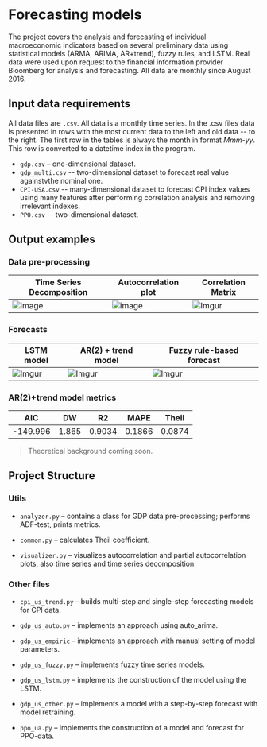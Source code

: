 ﻿# Forecasting models 
The project covers the analysis and forecasting of individual macroeconomic indicators based on several preliminary data using statistical models (ARMA, ARIMA, AR+trend), fuzzy rules, and LSTM.
Real data were used upon request to the financial information provider Bloomberg for analysis and forecasting. All data are monthly since August 2016.

## Input data requirements

All data files are `.csv`. All data is a monthly time series. In the .csv files data is presented in rows with the most current data to the left and old data -- to the right. The first row in the tables is always the month in format *Mmm-yy*. This row is converted to a datetime index in the program.

 - `gdp.csv` – one-dimensional dataset.
 - `gdp_multi.csv` -- two-dimensional dataset to forecast real value againstvthe nominal one.
 - `CPI-USA.csv` -- many-dimensional dataset to forecast CPI index values using many
   features after performing correlation analysis and removing irrelevant indexes.
 - `PPO.csv` -- two-dimensional dataset.

## Output examples
### Data pre-processing 
Time Series Decomposition| Autocorrelation plot | Correlation Matrix
 ------------------- |  ---------------------- | ----------------
![image](https://imgur.com/gpbGMsr.png) | ![image](https://i.imgur.com/WbZwzHu.png) | ![Imgur](https://i.imgur.com/VW0LLv7.png)

### Forecasts 
LSTM model | AR(2) + trend model | Fuzzy rule-based forecast
----------- | -------------- | ------------
![Imgur](https://i.imgur.com/6SDNFso.png) |![Imgur](https://i.imgur.com/csSbLOk.png) | ![Imgur](https://i.imgur.com/C8wckl9.png)

### AR(2)+trend model metrics

AIC | DW | R2 | MAPE | Theil
-----| -----| -----| --------| -------
-149.996 | 1.865 | 0.9034 | 0.1866 | 0.0874

> Theoretical background coming soon.

## Project Structure
### Utils
- `analyzer.py` – contains a class for GDP data pre-processing; performs ADF-test, prints metrics.

-  `common.py` – calculates Theil coefficient.

-  `visualizer.py` – visualizes autocorrelation and partial autocorrelation plots, also time series and time series decomposition.
### Other files

-  `cpi_us_trend.py` – builds multi-step and single-step forecasting models for CPI data.

-  `gdp_us_auto.py` – implements an approach using auto_arima.

-  `gdp_us_empiric` – implements an approach with manual setting of model parameters.

-  `gdp_us_fuzzy.py` – implements fuzzy time series models.

-  `gdp_us_lstm.py` – implements the construction of the model using the LSTM.

-  `gdp_us_other.py` – implements a model with a step-by-step forecast with model retraining.

- `ppo_ua.py` – implements the construction of a model and forecast for PPO-data.



